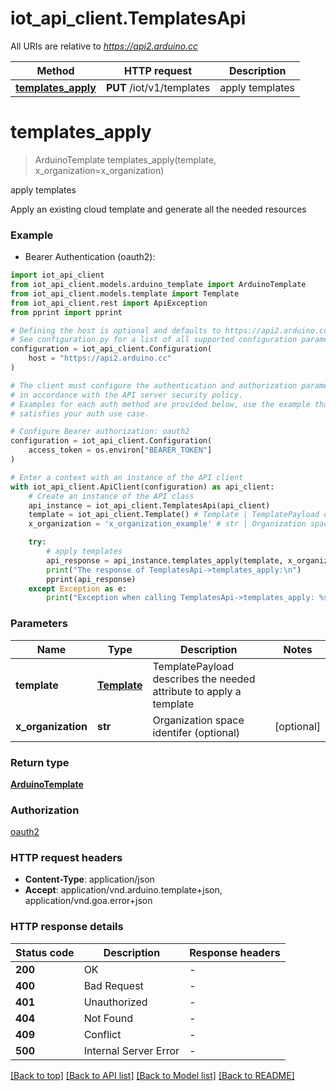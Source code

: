 # iot_api_client.TemplatesApi

All URIs are relative to *https://api2.arduino.cc*

Method | HTTP request | Description
------------- | ------------- | -------------
[**templates_apply**](TemplatesApi.md#templates_apply) | **PUT** /iot/v1/templates | apply templates


# **templates_apply**
> ArduinoTemplate templates_apply(template, x_organization=x_organization)

apply templates

Apply an existing cloud template and generate all the needed resources

### Example

* Bearer Authentication (oauth2):

```python
import iot_api_client
from iot_api_client.models.arduino_template import ArduinoTemplate
from iot_api_client.models.template import Template
from iot_api_client.rest import ApiException
from pprint import pprint

# Defining the host is optional and defaults to https://api2.arduino.cc
# See configuration.py for a list of all supported configuration parameters.
configuration = iot_api_client.Configuration(
    host = "https://api2.arduino.cc"
)

# The client must configure the authentication and authorization parameters
# in accordance with the API server security policy.
# Examples for each auth method are provided below, use the example that
# satisfies your auth use case.

# Configure Bearer authorization: oauth2
configuration = iot_api_client.Configuration(
    access_token = os.environ["BEARER_TOKEN"]
)

# Enter a context with an instance of the API client
with iot_api_client.ApiClient(configuration) as api_client:
    # Create an instance of the API class
    api_instance = iot_api_client.TemplatesApi(api_client)
    template = iot_api_client.Template() # Template | TemplatePayload describes the needed attribute to apply a template
    x_organization = 'x_organization_example' # str | Organization space identifer (optional) (optional)

    try:
        # apply templates
        api_response = api_instance.templates_apply(template, x_organization=x_organization)
        print("The response of TemplatesApi->templates_apply:\n")
        pprint(api_response)
    except Exception as e:
        print("Exception when calling TemplatesApi->templates_apply: %s\n" % e)
```



### Parameters


Name | Type | Description  | Notes
------------- | ------------- | ------------- | -------------
 **template** | [**Template**](Template.md)| TemplatePayload describes the needed attribute to apply a template | 
 **x_organization** | **str**| Organization space identifer (optional) | [optional] 

### Return type

[**ArduinoTemplate**](ArduinoTemplate.md)

### Authorization

[oauth2](../README.md#oauth2)

### HTTP request headers

 - **Content-Type**: application/json
 - **Accept**: application/vnd.arduino.template+json, application/vnd.goa.error+json

### HTTP response details

| Status code | Description | Response headers |
|-------------|-------------|------------------|
**200** | OK |  -  |
**400** | Bad Request |  -  |
**401** | Unauthorized |  -  |
**404** | Not Found |  -  |
**409** | Conflict |  -  |
**500** | Internal Server Error |  -  |

[[Back to top]](#) [[Back to API list]](../README.md#documentation-for-api-endpoints) [[Back to Model list]](../README.md#documentation-for-models) [[Back to README]](../README.md)

